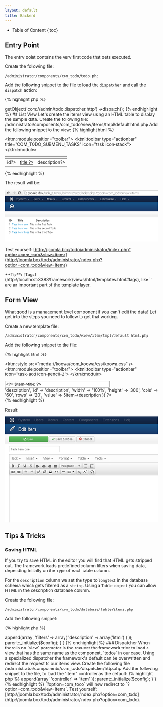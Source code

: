 ```yaml
---
layout: default
title: Backend
---
```


* Table of Content
{:toc}

## Entry Point

The entry point contains the very first code that gets executed.

Create the following file:

    /administrator/components/com_todo/todo.php

Add the following snippet to the file to load the `dispatcher` and call the `dispatch` action:

{% highlight php %}
<?php echo KObjectManager::getInstance()
    ->getObject('com://admin/todo.dispatcher.http')
    ->dispatch();
{% endhighlight %}

## List View

Let's create the items view using an HTML table to display the sample data.

Create the following file:

    /administrator/components/com_todo/view/items/tmpl/default.html.php

Add the following snippet to the view:

{% highlight html %}
<?php
<?= helper('behavior.koowa'); ?>

<ktml:module position="toolbar">
    <ktml:toolbar type="actionbar" title="COM_TODO_SUBMENU_TASKS" icon="task icon-stack">
</ktml:module>

<table>
    <thead>
        <tr>
            <th><?= translate('ID') ?></th>
            <th><?= translate('Title') ?></th>
            <th><?= translate('Description') ?></th>
        </tr>
    </thead>
    <tbody>
        <? foreach($items as $item) : ?>
        <tr>
            <td>
                <?= $item->id?>
            </td>
            <td>
                <a href="<?= route('view=item&id='. $item->id) ?>">
                    <?= $item->title ?>
                </a>
            </td>
            <td>
                <?= $item->description?>
            </td>
         </tr>
        <? endforeach; ?>
    </tbody>
</table>
{% endhighlight %}

The result will be:

![Success, our first Todos Table.](/resources/images/todotutorial/backend-todos-first-list.png)

Test yourself: [http://joomla.box/todo/administrator/index.php?option=com_todo&view=items](http://joomla.box/todo/administrator/index.php?option=com_todo&view=items)

<span class="note">
**Tip**: [Tags](http://localhost:3383/framework/views/html/templates.html#tags), like `<ktml:module>` are an important part of the template layer.
</span>

## Form View

What good is a management level component if you can't edit the data? Let get into the steps you need to follow to
get that working.

Create a new template file:

    /administrator/components/com_todo/view/item/tmpl/default.html.php

Add the following snippet to the file:

{% highlight html %}
<?php
<?= helper('behavior.koowa'); ?>

<ktml:style src="media://koowa/com_koowa/css/koowa.css" />
<ktml:module position="toolbar">
    <ktml:toolbar type="actionbar" icon="task-add icon-pencil-2">
</ktml:module>

<form action="<?= route('id='.$item->id) ?>" method="post" class="-koowa-form">
    <div>
        <div>
            <input  type="text" name="title" id="title" size="40" maxlength="255" value="<?= $item->title; ?>" placeholder="<?= translate( 'Title' ); ?>" />
        </div>
        <?= helper('editor.display', array(
            'name' => 'description',
            'id' => 'description',
            'width' => '100%',
            'height' => '300',
            'cols' => '60',
            'rows' => '20',
            'value' => $item->description
        )) ?>
    </div>
</form>
{% endhighlight %}

Result:

![Todos List With Toolbar](/resources/images/todotutorial/todo-form-with-toolbar.png)

## Tips & Tricks

### Saving HTML

If you try to save HTML in the editor you will find that HTML gets stripped out. The framework loads predefined column filters when saving data, depending initially on the `type` of each table column.

For the `description` column we set the type to `longtext` in the database schema which gets filtered as a `string`. Using a `Table object` you can allow HTML in the description database column.

Create the following file:

    /administrator/components/com_todo/database/table/items.php

Add the following snippet:

{% highlight php %}
<?php
class ComTodoDatabaseTableItems extends KDatabaseTableAbstract
{
    protected function _initialize(KObjectConfig $config)
    {
        $config->append(array(
            'filters' => array(
                'description'  => array('html')
            )
        ));
        parent::_initialize($config);
    }
}
{% endhighlight %}

### Dispatcher

When there is no `view` parameter in the request the framework tries to load a view that has the same name as the component, `todos` in our case.

Using a specialized dispatcher the framework's default can be overwritten and redirect the request to our items view.

Create the following file:

    /administrator/components/com_todo/dispatcher/http.php

Add the following snippet to the file, to load the "item" controller as the default:

{% highlight php %}
<?php
class ComTodoDispatcherHttp extends ComKoowaDispatcherHttp
{
    protected function _initialize(KObjectConfig $config)
    {
        $config->append(array(
            'controller' => 'item'
        ));
        parent::_initialize($config);
    }
}
{% endhighlight %}

`?option=com_todo` will now redirect to `?option=com_todo&view=items`.

Test yourself: [http://joomla.box/todo/administrator/index.php?option=com_todo](http://joomla.box/todo/administrator/index.php?option=com_todo).